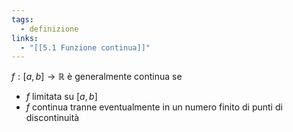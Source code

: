 ```yaml
---
tags:
  - definizione
links:
  - "[[5.1 Funzione continua]]"
---
```

$f:[a,b]\to\mathbb{R}$ è generalmente continua se  
- $f$ limitata su $[a,b]$  
- $f$ continua tranne eventualmente in un numero finito di punti di discontinuità